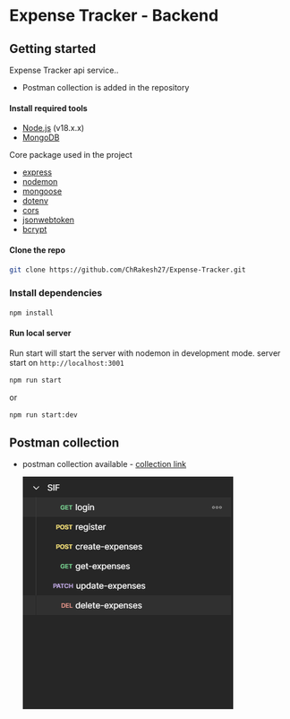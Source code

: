 # Expense Tracker - Backend

## Getting started

Expense Tracker api service..

- Postman collection is added in the repository

#### Install required tools

- [Node.js](https://nodejs.org) (v18.x.x)
- [MongoDB](https://www.mongodb.com/)

Core package used in the project

- [express](https://www.npmjs.com/package/express)
- [nodemon](https://www.npmjs.com/package/nodemon)
- [mongoose](https://www.npmjs.com/package/mongoose)
- [dotenv](https://www.npmjs.com/package/dotenv)
- [cors](https://www.npmjs.com/package/cors)
- [jsonwebtoken](https://www.npmjs.com/package/jsonwebtoken)
- [bcrypt](https://www.npmjs.com/package/bcrypt)

#### Clone the repo

```bash
git clone https://github.com/ChRakesh27/Expense-Tracker.git
```

### Install dependencies

```bash
npm install
```

#### Run local server

Run start will start the server with nodemon in development mode. server start on `http://localhost:3001`

```bash
npm run start
```

or

```bash
npm run start:dev
```

## Postman collection

- postman collection available - [collection link](./postman-collection/SIF.postman_collection.json)

  ![collection](./postman-collection/collection-img.png)
